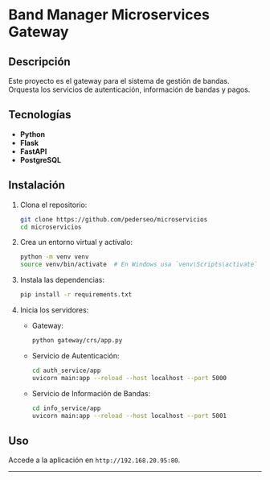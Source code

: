 # Band Manager Microservices Gateway

## Descripción

Este proyecto es el gateway para el sistema de gestión de bandas. Orquesta los servicios de autenticación, información de bandas y pagos.

## Tecnologías

- **Python**
- **Flask**
- **FastAPI**
- **PostgreSQL**

## Instalación

1. Clona el repositorio:

    ```bash
    git clone https://github.com/pederseo/microservicios
    cd microservicios
    ```

2. Crea un entorno virtual y actívalo:

    ```bash
    python -m venv venv
    source venv/bin/activate  # En Windows usa `venv\Scripts\activate`
    ```

3. Instala las dependencias:

    ```bash
    pip install -r requirements.txt
    ```

4. Inicia los servidores:

    - Gateway:

        ```bash
        python gateway/crs/app.py
        ```

    - Servicio de Autenticación:

        ```bash
        cd auth_service/app
        uvicorn main:app --reload --host localhost --port 5000
        ```

    - Servicio de Información de Bandas:

        ```bash
        cd info_service/app
        uvicorn main:app --reload --host localhost --port 5001
        ```

## Uso

Accede a la aplicación en `http://192.168.20.95:80`.

---


